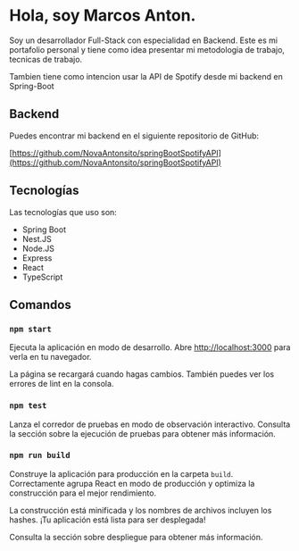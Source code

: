 # Hola, soy Marcos Anton.

Soy un desarrollador Full-Stack con especialidad en Backend.
Este es mi portafolio personal y tiene como idea presentar mi metodologia de trabajo, tecnicas de trabajo.

Tambien tiene como intencion usar la API de Spotify desde mi backend en Spring-Boot

## Backend

Puedes encontrar mi backend en el siguiente repositorio de GitHub:

[https://github.com/NovaAntonsito/springBootSpotifyAPI](https://github.com/NovaAntonsito/springBootSpotifyAPI)

## Tecnologías

Las tecnologías que uso son:

- Spring Boot
- Nest.JS
- Node.JS
- Express
- React
- TypeScript

## Comandos

### `npm start`

Ejecuta la aplicación en modo de desarrollo.
Abre [http://localhost:3000](http://localhost:3000) para verla en tu navegador.

La página se recargará cuando hagas cambios.
También puedes ver los errores de lint en la consola.

### `npm test`

Lanza el corredor de pruebas en modo de observación interactivo.
Consulta la sección sobre la ejecución de pruebas para obtener más información.

### `npm run build`

Construye la aplicación para producción en la carpeta `build`.
Correctamente agrupa React en modo de producción y optimiza la construcción para el mejor rendimiento.

La construcción está minificada y los nombres de archivos incluyen los hashes.
¡Tu aplicación está lista para ser desplegada!

Consulta la sección sobre despliegue para obtener más información.
